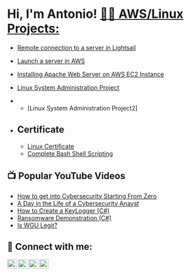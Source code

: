 <h1>Hi, I'm Antonio!  <a href="https://www.linkedin.com/in/antonio-francisco-085948210/?trk=opento_sprofile_topcard/"

<h2>👨‍💻 AWS/Linux Projects:</h2>

- [Remote connection to a server in Lightsail](https://github.com/miltonfran/Remote-connection-to-a-server-in-Lightsail)

- [Launch a server in AWS](https://github.com/miltonfran/Launch-a-server-in-AWS/tree/main)
- [Installing Apache Web Server on AWS EC2 Instance](https://github.com/miltonfran/Installing-Apache-Web-Server-on-AWS-EC2-Instance/blob/main/README.md)
- [Linux System Administration Project](https://github.com/miltonfran/Linux-System-Administration-Project/tree/main)
- - [Linux System Administration Project2]
- <h2>Certificate</h2>
  
  - [Linux Certificate](https://res.cloudinary.com/dk3bkl3ji/image/upload/v1732926558/2ce3db64-9e75-4a1b-a8d4-d040a0a5f3db_1_izuzbb.png)
  - [Complete Bash Shell Scripting](https://res.cloudinary.com/dk3bkl3ji/image/upload/v1732926457/cce44a89-f79d-4036-b59c-153a16415452_1_ttim78.png)
<h2>📺 Popular YouTube Videos</h2>

- [How to get into Cybersecurity Starting From Zero](https://www.youtube.com/watch?v=a83ASGn_V_s)
- [A Day in the Life of a Cybersecurity Anayst](https://www.youtube.com/watch?v=uHy3oM7NnoU)
- [How to Create a KeyLogger (C#)](https://www.youtube.com/watch?v=N-L9hklSlNk)
- [Ransomware Demonstration (C#)](https://www.youtube.com/watch?v=OfvdQeh79s0)
- [Is WGU Legit?](https://www.youtube.com/watch?v=E2MwRWxDBkA)

<h2> 🤳 Connect with me:</h2>

[<img align="left" alt="JoshMadakor | YouTube" width="22px" src="https://cdn.jsdelivr.net/npm/simple-icons@v3/icons/youtube.svg" />][youtube]
[<img align="left" alt="JoshMadakor | Twitter" width="22px" src="https://cdn.jsdelivr.net/npm/simple-icons@v3/icons/twitter.svg" />][twitter]
[<img align="left" alt="JoshMadakor | LinkedIn" width="22px" src="https://cdn.jsdelivr.net/npm/simple-icons@v3/icons/linkedin.svg" />][linkedin]
[<img align="left" alt="JoshMadakor | Instagram" width="22px" src="https://cdn.jsdelivr.net/npm/simple-icons@v3/icons/instagram.svg" />][instagram]

[twitter]: https://twitter.com/joshmadakor
[youtube]: https://www.youtube.com/c/joshmadakor
[instagram]: https://www.instagram.com/joshmadakor/
[linkedin]: www.linkedin.com/in/antonio-francisco-085948210

<!--
**joshmadakor1/joshmadakor1** is a ✨ _special_ ✨ repository because its `README.md` (this file) appears on your GitHub profile.

Here are some ideas to get you started:

- 🔭 I’m currently working on ...
- 🌱 I’m currently learning ...
- 👯 I’m looking to collaborate on ...
- 🤔 I’m looking for help with ...
- 💬 Ask me about ...
- 📫 How to reach me: ...
- 😄 Pronouns: ...
- ⚡ Fun fact: ...
-->
